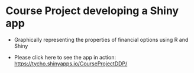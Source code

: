 # Course Project developing a  Shiny app

 * Graphically representing the properties of financial options using R and Shiny

 * Please click here to see the app in action:
 https://tycho.shinyapps.io/CourseProjectDDP/
